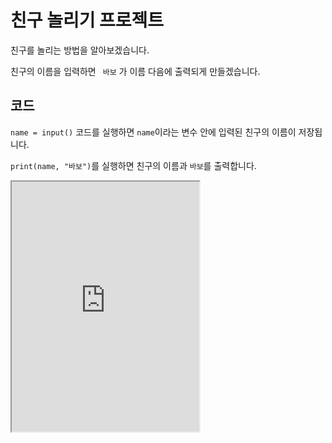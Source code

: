 # 친구 놀리기 프로젝트

친구를 놀리는 방법을 알아보겠습니다.

친구의 이름을 입력하면 ` 바보` 가 이름 다음에 출력되게 만들겠습니다.

## 코드

`name = input()` 코드를 실행하면 `name`이라는 변수 안에 입력된 친구의 이름이 저장됩니다.

`print(name, "바보")`를 실행하면 친구의 이름과 `바보`를 출력합니다.

<iframe
  loading="lazy" title="Python Playground" src="https://trinket.io/embed/python3/947151bed1" height="400" />
